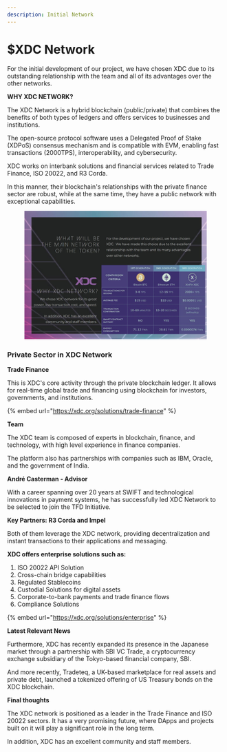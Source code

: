 ```yaml
---
description: Initial Network
---
```


# $XDC Network

For the initial development of our project, we have chosen XDC due to its outstanding relationship with the team and all of its advantages over the other networks.

**WHY XDC NETWORK?**

The XDC Network is a hybrid blockchain (public/private) that combines the benefits of both types of ledgers and offers services to businesses and institutions.

The open-source protocol software uses a Delegated Proof of Stake (XDPoS) consensus mechanism and is compatible with EVM, enabling fast transactions (2000TPS), interoperability, and cybersecurity.

XDC works on interbank solutions and financial services related to Trade Finance, ISO 20022, and R3 Corda.

In this manner, their blockchain's relationships with the private finance sector are robust, while at the same time, they have a public network with exceptional capabilities.



<figure><img src="../../.gitbook/assets/xdc WP.jpg" alt=""><figcaption></figcaption></figure>

### Private Sector in XDC Network

**Trade Finance**

This is XDC's core activity through the private blockchain ledger. It allows for real-time global trade and financing using blockchain for investors, governments, and institutions.

{% embed url="https://xdc.org/solutions/trade-finance" %}

**Team**

The XDC team is composed of experts in blockchain, finance, and technology, with high level experience in finance companies.

The platform also has partnerships with companies such as IBM, Oracle, and the government of India.

**André Casterman - Advisor**

With a career spanning over 20 years at SWIFT and technological innovations in payment systems, he has successfully led XDC Network to be selected to join the TFD Initiative.

**Key Partners: R3 Corda and Impel**

Both of them leverage the XDC network, providing decentralization and instant transactions to their applications and messaging.

**XDC offers enterprise solutions such as:**

1. ISO 20022 API Solution
2. Cross-chain bridge capabilities
3. Regulated Stablecoins
4. Custodial Solutions for digital assets
5. Corporate-to-bank payments and trade finance flows
6. Compliance Solutions

{% embed url="https://xdc.org/solutions/enterprise" %}

**Latest Relevant News**

Furthermore, XDC has recently expanded its presence in the Japanese market through a partnership with SBI VC Trade, a cryptocurrency exchange subsidiary of the Tokyo-based financial company, SBI.

And more recently, Tradeteq, a UK-based marketplace for real assets and private debt, launched a tokenized offering of US Treasury bonds on the XDC blockchain.

**Final thoughts**

The XDC network is positioned as a leader in the Trade Finance and ISO 20022 sectors. It has a very promising future, where DApps and projects built on it will play a significant role in the long term.

In addition, XDC has an excellent community and staff members.
